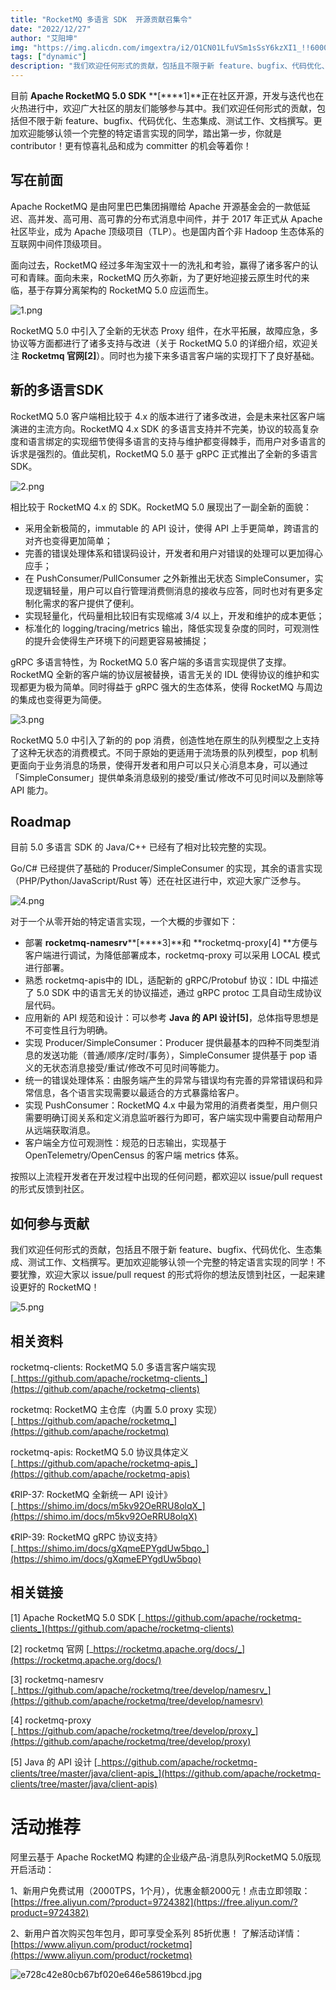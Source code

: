 ```yaml
---
title: "RocketMQ 多语言 SDK  开源贡献召集令"
date: "2022/12/27"
author: "艾阳坤"
img: "https://img.alicdn.com/imgextra/i2/O1CN01LfuVSm1sSsY6kzXI1_!!6000000005766-0-tps-685-383.jpg"
tags: ["dynamic"]
description: "我们欢迎任何形式的贡献，包括且不限于新 feature、bugfix、代码优化、生态集成、测试工作、文档撰写。更加欢迎能够认领一个完整的特定语言实现的同学！不要犹豫，欢迎大家以 issue/pull request 的形式将你的想法反馈到社区，一起来建设更好的 RocketMQ！"
---
```


目前 **Apache RocketMQ 5.0 SDK** **[****1]**正在社区开源，开发与迭代也在火热进行中，欢迎广大社区的朋友们能够参与其中。我们欢迎任何形式的贡献，包括但不限于新 feature、bugfix、代码优化、生态集成、测试工作、文档撰写。更加欢迎能够认领一个完整的特定语言实现的同学，踏出第一步，你就是 contributor！更有惊喜礼品和成为 committer 的机会等着你！

## 写在前面

Apache RocketMQ 是由阿里巴巴集团捐赠给 Apache 开源基金会的一款低延迟、高并发、高可用、高可靠的分布式消息中间件，并于 2017 年正式从 Apache 社区毕业，成为 Apache 顶级项目（TLP）。也是国内首个非 Hadoop 生态体系的互联网中间件顶级项目。

面向过去，RocketMQ 经过多年淘宝双十一的洗礼和考验，赢得了诸多客户的认可和青睐。面向未来，RocketMQ 历久弥新，为了更好地迎接云原生时代的来临，基于存算分离架构的 RocketMQ 5.0 应运而生。

![1.png](https://intranetproxy.alipay.com/skylark/lark/0/2023/png/59356401/1680501766574-9f3ffcc9-07e1-43e4-83a7-dd44a5bdc5fb.png#clientId=u490b8bc6-eac1-4&height=602&id=SgZhh&name=1.png&originHeight=602&originWidth=1080&originalType=binary&ratio=1&rotation=0&showTitle=false&status=done&style=none&taskId=ufbff2449-8026-4aa5-8d0e-7c563e48d13&title=&width=1080)

RocketMQ 5.0 中引入了全新的无状态 Proxy 组件，在水平拓展，故障应急，多协议等方面都进行了诸多支持与改进（关于 RocketMQ 5.0 的详细介绍，欢迎关注 **Rocketmq 官网[2]**）。同时也为接下来多语言客户端的实现打下了良好基础。

## 新的多语言SDK

RocketMQ 5.0 客户端相比较于 4.x 的版本进行了诸多改进，会是未来社区客户端演进的主流方向。RocketMQ 4.x SDK 的多语言支持并不完美，协议的较高复杂度和语言绑定的实现细节使得多语言的支持与维护都变得棘手，而用户对多语言的诉求是强烈的。值此契机，RocketMQ 5.0 基于 gRPC 正式推出了全新的多语言 SDK。

![2.png](https://intranetproxy.alipay.com/skylark/lark/0/2023/png/59356401/1680501766579-d3a040da-bb6b-4219-8b05-09b847197291.png#clientId=u490b8bc6-eac1-4&height=1019&id=lNCm4&name=2.png&originHeight=1019&originWidth=1080&originalType=binary&ratio=1&rotation=0&showTitle=false&status=done&style=none&taskId=uf3c89db2-66b7-4d2e-87e2-d009412d300&title=&width=1080)

相比较于 RocketMQ 4.x 的 SDK。RocketMQ 5.0 展现出了一副全新的面貌：

- 采用全新极简的，immutable 的 API 设计，使得 API 上手更简单，跨语言的对齐也变得更加简单；
- 完善的错误处理体系和错误码设计，开发者和用户对错误的处理可以更加得心应手；
- 在 PushConsumer/PullConsumer 之外新推出无状态 SimpleConsumer，实现逻辑轻量，用户可以自行管理消费侧消息的接收与应答，同时也对有更多定制化需求的客户提供了便利。
- 实现轻量化，代码量相比较旧有实现缩减 3/4 以上，开发和维护的成本更低；
- 标准化的 logging/tracing/metrics 输出，降低实现复杂度的同时，可观测性的提升会使得生产环境下的问题更容易被捕捉；

gRPC 多语言特性，为 RocketMQ 5.0 客户端的多语言实现提供了支撑。RocketMQ 全新的客户端的协议层被替换，语言无关的 IDL 使得协议的维护和实现都更为极为简单。同时得益于 gRPC 强大的生态体系，使得 RocketMQ 与周边的集成也变得更为简便。

![3.png](https://intranetproxy.alipay.com/skylark/lark/0/2023/png/59356401/1680501768314-8df54f36-5acc-4803-9cc0-c200ab6fd8fd.png#clientId=u490b8bc6-eac1-4&height=564&id=hiC3I&name=3.png&originHeight=564&originWidth=1080&originalType=binary&ratio=1&rotation=0&showTitle=false&status=done&style=none&taskId=u56b8fd88-7da4-444a-97bb-e739c97599f&title=&width=1080)

RocketMQ 5.0 中引入了新的的 pop 消费，创造性地在原生的队列模型之上支持了这种无状态的消费模式。不同于原始的更适用于流场景的队列模型，pop 机制更面向于业务消息的场景，使得开发者和用户可以只关心消息本身，可以通过「SimpleConsumer」提供单条消息级别的接受/重试/修改不可见时间以及删除等 API 能力。

## Roadmap

目前 5.0 多语言 SDK 的 Java/C++ 已经有了相对比较完整的实现。

Go/C# 已经提供了基础的 Producer/SimpleConsumer 的实现，其余的语言实现（PHP/Python/JavaScript/Rust 等）还在社区进行中，欢迎大家广泛参与。

![4.png](https://intranetproxy.alipay.com/skylark/lark/0/2023/png/59356401/1680501766482-ac9afa9e-074c-4464-ad67-88a726a1f99d.png#clientId=u490b8bc6-eac1-4&height=609&id=GGuu7&name=4.png&originHeight=609&originWidth=1080&originalType=binary&ratio=1&rotation=0&showTitle=false&status=done&style=none&taskId=u2bc69d0a-e733-41ba-abcc-2195290abf1&title=&width=1080)

对于一个从零开始的特定语言实现，一个大概的步骤如下：

- 部署 **rocketmq-namesrv****[****3]**和 **rocketmq-proxy[4] **方便与客户端进行调试，为降低部署成本，rocketmq-proxy 可以采用 LOCAL 模式进行部署。
- 熟悉 rocketmq-apis中的 IDL，适配新的 gRPC/Protobuf 协议：IDL 中描述了 5.0 SDK 中的语言无关的协议描述，通过 gRPC protoc 工具自动生成协议层代码。
- 应用新的 API 规范和设计：可以参考 **Java 的 API 设计[5]**，总体指导思想是不可变性且行为明确。
- 实现 Producer/SimpleConsumer：Producer 提供最基本的四种不同类型消息的发送功能（普通/顺序/定时/事务），SimpleConsumer 提供基于 pop 语义的无状态消息接受/重试/修改不可见时间等能力。
- 统一的错误处理体系：由服务端产生的异常与错误均有完善的异常错误码和异常信息，各个语言实现需要以最适合的方式暴露给客户。
- 实现 PushConsumer：RocketMQ 4.x 中最为常用的消费者类型，用户侧只需要明确订阅关系和定义消息监听器行为即可，客户端实现中需要自动帮用户从远端获取消息。
- 客户端全方位可观测性：规范的日志输出，实现基于 OpenTelemetry/OpenCensus 的客户端 metrics 体系。

按照以上流程开发者在开发过程中出现的任何问题，都欢迎以 issue/pull request 的形式反馈到社区。

## 如何参与贡献

我们欢迎任何形式的贡献，包括且不限于新 feature、bugfix、代码优化、生态集成、测试工作、文档撰写。更加欢迎能够认领一个完整的特定语言实现的同学！不要犹豫，欢迎大家以 issue/pull request 的形式将你的想法反馈到社区，一起来建设更好的 RocketMQ！

![5.png](https://intranetproxy.alipay.com/skylark/lark/0/2023/png/59356401/1680501766529-00ef3975-97df-4df4-9f98-03b91a299644.png#clientId=u490b8bc6-eac1-4&height=1465&id=J2ern&name=5.png&originHeight=1465&originWidth=828&originalType=binary&ratio=1&rotation=0&showTitle=false&status=done&style=none&taskId=ucef82587-3aab-4666-a3bd-d940fb28061&title=&width=828)

## 相关资料


rocketmq-clients: RocketMQ 5.0 多语言客户端实现
[_https://github.com/apache/rocketmq-clients_](https://github.com/apache/rocketmq-clients)

rocketmq: RocketMQ 主仓库（内置 5.0 proxy 实现）
[_https://github.com/apache/rocketmq_](https://github.com/apache/rocketmq)

rocketmq-apis: RocketMQ 5.0 协议具体定义
[_https://github.com/apache/rocketmq-apis_](https://github.com/apache/rocketmq-apis)

《RIP-37: RocketMQ 全新统一 API 设计》
[_https://shimo.im/docs/m5kv92OeRRU8olqX_](https://shimo.im/docs/m5kv92OeRRU8olqX)

《RIP-39: RocketMQ gRPC 协议支持》
[_https://shimo.im/docs/gXqmeEPYgdUw5bqo_](https://shimo.im/docs/gXqmeEPYgdUw5bqo)

## 相关链接

[1] Apache RocketMQ 5.0 SDK
[_https://github.com/apache/rocketmq-clients_](https://github.com/apache/rocketmq-clients)

[2] rocketmq 官网
[_https://rocketmq.apache.org/docs/_](https://rocketmq.apache.org/docs/)

[3] rocketmq-namesrv
[_https://github.com/apache/rocketmq/tree/develop/namesrv_](https://github.com/apache/rocketmq/tree/develop/namesrv)

[4] rocketmq-proxy
[_https://github.com/apache/rocketmq/tree/develop/proxy_](https://github.com/apache/rocketmq/tree/develop/proxy)

[5] Java 的 API 设计
[_https://github.com/apache/rocketmq-clients/tree/master/java/client-apis_](https://github.com/apache/rocketmq-clients/tree/master/java/client-apis)

# 活动推荐

阿里云基于 Apache RocketMQ 构建的企业级产品-消息队列RocketMQ 5.0版现开启活动：

1、新用户免费试用（2000TPS，1个月），优惠金额2000元！点击立即领取：[https://free.aliyun.com/?product=9724382](https://free.aliyun.com/?product=9724382)

2、新用户首次购买包年包月，即可享受全系列 85折优惠！ 了解活动详情：[https://www.aliyun.com/product/rocketmq](https://www.aliyun.com/product/rocketmq)

![e728c42e80cb67bf020e646e58619bcd.jpg](https://intranetproxy.alipay.com/skylark/lark/0/2023/jpeg/59356401/1680576637562-9af35fbf-d64b-4f81-b950-7e72f91b5ca2.jpeg#clientId=u449ffa34-59ce-4&from=paste&height=675&id=u462ad3c6&name=e728c42e80cb67bf020e646e58619bcd.jpg&originHeight=675&originWidth=1920&originalType=binary&ratio=1&rotation=0&showTitle=false&size=258156&status=done&style=none&taskId=u26cea311-dc98-45bd-8c8c-c7884e57c37&title=&width=1920)